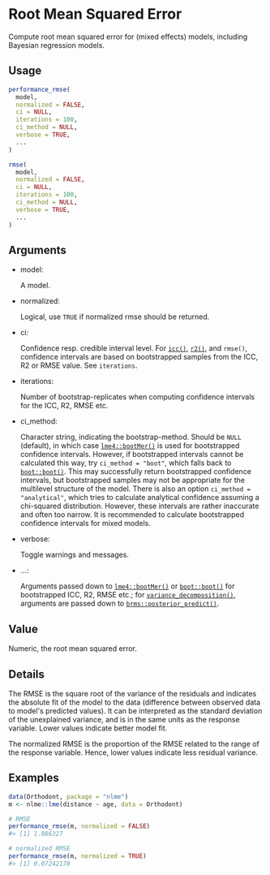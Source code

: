 # Root Mean Squared Error

Compute root mean squared error for (mixed effects) models, including
Bayesian regression models.

## Usage

``` r
performance_rmse(
  model,
  normalized = FALSE,
  ci = NULL,
  iterations = 100,
  ci_method = NULL,
  verbose = TRUE,
  ...
)

rmse(
  model,
  normalized = FALSE,
  ci = NULL,
  iterations = 100,
  ci_method = NULL,
  verbose = TRUE,
  ...
)
```

## Arguments

- model:

  A model.

- normalized:

  Logical, use `TRUE` if normalized rmse should be returned.

- ci:

  Confidence resp. credible interval level. For
  [`icc()`](https://easystats.github.io/performance/reference/icc.md),
  [`r2()`](https://easystats.github.io/performance/reference/r2.md), and
  `rmse()`, confidence intervals are based on bootstrapped samples from
  the ICC, R2 or RMSE value. See `iterations`.

- iterations:

  Number of bootstrap-replicates when computing confidence intervals for
  the ICC, R2, RMSE etc.

- ci_method:

  Character string, indicating the bootstrap-method. Should be `NULL`
  (default), in which case
  [`lme4::bootMer()`](https://rdrr.io/pkg/lme4/man/bootMer.html) is used
  for bootstrapped confidence intervals. However, if bootstrapped
  intervals cannot be calculated this way, try `ci_method = "boot"`,
  which falls back to
  [`boot::boot()`](https://rdrr.io/pkg/boot/man/boot.html). This may
  successfully return bootstrapped confidence intervals, but
  bootstrapped samples may not be appropriate for the multilevel
  structure of the model. There is also an option
  `ci_method = "analytical"`, which tries to calculate analytical
  confidence assuming a chi-squared distribution. However, these
  intervals are rather inaccurate and often too narrow. It is
  recommended to calculate bootstrapped confidence intervals for mixed
  models.

- verbose:

  Toggle warnings and messages.

- ...:

  Arguments passed down to
  [`lme4::bootMer()`](https://rdrr.io/pkg/lme4/man/bootMer.html) or
  [`boot::boot()`](https://rdrr.io/pkg/boot/man/boot.html) for
  bootstrapped ICC, R2, RMSE etc.; for
  [`variance_decomposition()`](https://easystats.github.io/performance/reference/icc.md),
  arguments are passed down to
  [`brms::posterior_predict()`](https://mc-stan.org/rstantools/reference/posterior_predict.html).

## Value

Numeric, the root mean squared error.

## Details

The RMSE is the square root of the variance of the residuals and
indicates the absolute fit of the model to the data (difference between
observed data to model's predicted values). It can be interpreted as the
standard deviation of the unexplained variance, and is in the same units
as the response variable. Lower values indicate better model fit.

The normalized RMSE is the proportion of the RMSE related to the range
of the response variable. Hence, lower values indicate less residual
variance.

## Examples

``` r
data(Orthodont, package = "nlme")
m <- nlme::lme(distance ~ age, data = Orthodont)

# RMSE
performance_rmse(m, normalized = FALSE)
#> [1] 1.086327

# normalized RMSE
performance_rmse(m, normalized = TRUE)
#> [1] 0.07242178
```
